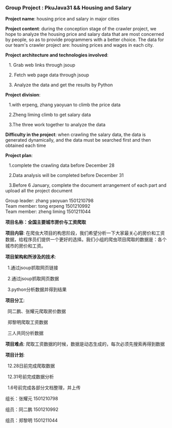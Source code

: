 ### Group Project : PkuJava31 && Housing and Salary

**Project name**: housing price and salary in major cities



**Project content**: during the conception stage of the crawler project, we hope to analyze the housing price and salary data that are most concerned by people, so as to provide programmers with a better choice. The data for our team's crawler project are: housing prices and wages in each city.



**Project architecture and technologies involved**:

&ensp; 1. Grab web links through jsoup

&ensp; 2. Fetch web page data through jsoup

&ensp; 3. Analyze the data and get the results by Python


**Project division**: 

&ensp; 1.with erpeng, zhang yaoyuan to climb the price data

&ensp; 2.Zheng liming climb to get salary data

&ensp; 3.The three work together to analyze the data



**Difficulty in the project**: when crawling the salary data, the data is generated dynamically, and the data must be searched first and then obtained each time



**Project plan**: 

&ensp; 1.complete the crawling data before December 28

&ensp; 2.Data analysis will be completed before December 31

&ensp; 3.Before 6 January, complete the document arrangement of each part and upload all the project document



Group leader: zhang yaoyuan 1501210798  
Team member: tong erpeng 1501210992  
Team member: zheng liming 1501211044


**项目名称：全国主要城市房价与工资爬取**


**项目内容**: 在爬虫大项目的构思阶段，我们希望分析一下大家最关心的房价和工资数据，给程序员们提供一个更好的选择。我们小组的爬虫项目爬取的数据是：各个城市的房价和工资。



**项目架构和所涉及的技术**:

&ensp;1.通过jsoup抓取网页链接  

&ensp;2.通过jsoup抓取网页数据

&ensp;3.python分析数据并得到结果


          
**项目分工**:

&ensp;同二鹏、张耀元爬取房价数据 

&ensp;郑黎明爬取工资数据

&ensp;三人共同分析数据



**项目难点**: 爬取工资数据的时候，数据是动态生成的，每次必须先搜索再得到数据



**项目计划**:

&ensp;12.28日前完成爬取数据

&ensp;12.31号前完成数据分析

&ensp;1.6号前完成各部分文档整理，并上传
         
         
组长：张耀元 1501210798 

组员：同二鹏 1501210992 

组员：郑黎明 1501211044 
